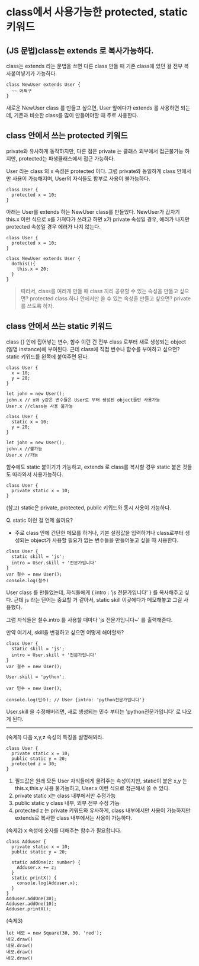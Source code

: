 # class에서 사용가능한 protected, static 키워드

## (JS 문법)class는 extends 로 복사가능하다.

class는 extends 라는 문법을 쓰면 다른 class 만들 때 기존 class에 있던 걸 전부 복사붙여넣기가 가능하다.

```
class NewUser extends User {
  ~~ 어쩌구
}
```

새로운 NewUser class 를 만들고 싶으면, User 앞에다가 extends 를 사용하면 되는데, 기존과 비슷한 class를 많이 만들어야할 때 주로 사용한다.

## class 안에서 쓰는 protected 키워드

private와 유사하게 동작하지만, 다른 점은 private 는 클래스 외부에서 접근불가능 하지만, protected는 파생클래스에서 접근 가능하다.

User 라는 class 의 x 속성은 protected 이다.
그럼 private와 동일하게 class 안에서만 사용이 가능해지며, User의 자식들도 함부로 사용이 불가능하다.

```
class User {
  protected x = 10;
}
```

아래는 User를 extends 하는 NewUser class를 만들었다. NewUser가 갑자기 this.x 이런 식으로 x를 가져다가 쓰려고 하면 x가 private 속성일 경우, 에러가 나지만 protected 속성일 경우 에러가 나지 않는다.

```
class User {
  protected x = 10;
}

class NewUser extends User {
  doThis(){
    this.x = 20;
  }
}
```

> 따라서, class를 여러개 만들 때 class 끼리 공유할 수 있는 속성을 만들고 싶으면? protected
> class 하나 안에서만 쓸 수 있는 속성을 만들고 싶으면? private 를 쓰도록 하자.

## class 안에서 쓰는 static 키워드

class {} 안에 집어넣는 변수, 함수 이런 건 전부 class 로부터 새로 생성되는 object (일명 instance)에 부여된다. 근데 class에 직접 변수나 함수를 부여하고 싶으면? static 키워드를 왼쪽에 붙여주면 된다.

```
class User {
  x = 10;
  y = 20;
}

let john = new User();
john.x // x와 y같은 변수들은 User로 부터 생성된 object들만 사용가능
User.x //class는 사용 불가능
```

```
class User {
  static x = 10;
  y = 20;
}

let john = new User();
john.x //불가능
User.x //가능
```

함수에도 static 붙이기가 가능하고, extends 로 class를 복사할 경우 static 붙은 것들도 따라와서 사용가능하다.

```
class User {
  private static x = 10;
}
```

(참고) static은 private, protected, public 키워드와 동시 사용이 가능하다.

Q. static 이런 걸 언제 쓸까요?

- 주로 class 안에 간단한 메모를 하거나, 기본 설정값을 입력하거나 class로부터 생성되는 object가 사용할 필요가 없는 변수들을 만들어놓고 싶을 때 사용한다.

```
class User {
  static skill = 'js';
  intro = User.skill + '전문가입니다'
}
var 철수 = new User();
console.log(철수)

```

User class 를 만들었는데, 자식들에게 { intro : 'js 전문가입니다' } 를 복사해주고 싶다.
근데 js 라는 단어는 중요할 거 같아서, static skill 이곳에다가 메모해놓고 그걸 사용했다.

그럼 자식들은 철수.intro 를 사용할 때마다 'js 전문가입니다~' 를 출력해준다.

만약 여기서, skill을 변경하고 싶으면 어떻게 해야할까?

```
class User {
  static skill = 'js';
  intro = User.skill + '전문가입니다'
}
var 철수 = new User();

User.skill = 'python';

var 민수 = new User();

console.log(민수); // User {intro: 'python전문가입니다'}

```

User.skill 을 수정해버리면, 새로 생성되는 민수 부터는 'python전문가입니다' 로 나오게 된다.

---

(숙제1) 다음 x,y,z 속성의 특징을 설명해봐라.

```
class User {
  private static x = 10;
  public static y = 20;
  protected z = 30;
}
```

1. 필드값은 원래 모든 User 자식들에게 물려주는 속성이지만, static이 붙은 x,y 는 this.x,this.y 사용 불가능하고, User.x 이런 식으로 접근해서 쓸 수 있다.
2. private static x는 class 내부에서만 수정가능
3. public static y class 내부, 외부 전부 수정 가능
4. protected z 는 private 키워드와 유사하게, class 내부에서만 사용이 가능하지만 extends로 복사한 class 내부에서는 사용이 가능하다.

(숙제2) x 속성에 숫자를 더해주는 함수가 필요합니다.

```
class Adduser {
  private static x = 10;
  public static y = 20;

  static addOne(z: number) {
    Adduser.x += z;
  }
  static printX() {
    console.log(Adduser.x);
  }
}
Adduser.addOne(30);
Adduser.addOne(10);
Adduser.printX();
```

(숙제3)

```
let 네모 = new Square(30, 30, 'red');
네모.draw()
네모.draw()
네모.draw()
네모.draw()
```
